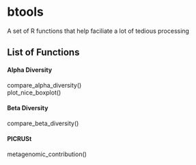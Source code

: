 # btools
A set of R functions that help faciliate a lot of tedious processing


## List of Functions

#### Alpha Diversity
compare_alpha_diversity()  
plot_nice_boxplot()

#### Beta Diversity
compare_beta_diversity()

#### PICRUSt
metagenomic_contribution()
